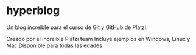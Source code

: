 # hyperblog

Un blog increíble para el curso de Git y GitHub de Platzi.

Creado por el increíble Platzi team
Incluye ejemplos en Windows, Linux y Mac
Disponible para todas las edades
